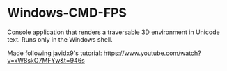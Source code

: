 # Windows-CMD-FPS
Console application that renders a traversable 3D environment in Unicode text. Runs only in the Windows shell.

Made following javidx9's tutorial: https://www.youtube.com/watch?v=xW8skO7MFYw&t=946s
